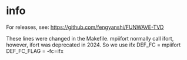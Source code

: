 # info

For releases, see: https://github.com/fengyanshi/FUNWAVE-TVD

These lines were changed in the Makefile.
mpiifort normally call ifort, however, ifort was deprecated in 2024. So we use ifx
DEF_FC      = mpiifort
DEF_FC_FLAG = -fc=ifx

